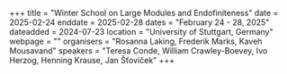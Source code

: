 +++
title = "Winter School on Large Modules and Endofiniteness"
date = 2025-02-24
enddate = 2025-02-28
dates = "February 24 - 28, 2025"
dateadded = 2024-07-23
location = "University of Stuttgart, Germany"
webpage = ""
organisers = "Rosanna Laking, Frederik Marks, Kaveh Mousavand"
speakers = "Teresa Conde, William Crawley-Boevey, Ivo Herzog, Henning Krause, Jan Šťovíček"
+++
